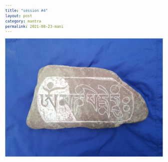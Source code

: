 ```yaml
---
title: "session #4"
layout: post
category: mantra
permalink: 2021-08-23-mani
---
```


![stone7](/assets/images/mani/mani10/stone7.jpg)  
